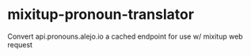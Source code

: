 # mixitup-pronoun-translator
Convert api.pronouns.alejo.io a cached endpoint for use w/ mixitup web request
